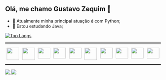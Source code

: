 ## Olá, me chamo Gustavo Zequim 👋

- 🔭 Atualmente minha principal atuação é com Python;
- 🌱 Estou estudando Java;
<div>
<a href="https://github.com/gustavozequim/github-readme-stats">
  <img src="https://github-readme-stats.vercel.app/api/top-langs/?username=gustavozequim&langs_count=8&theme=dracula" alt="Top Langs" />
</a>
</div>
<hr style="height: 3px;">
<div style="display: inline;display: flex; flex-direction: row;justify-content: space-around;">
  <img src="https://cdn.jsdelivr.net/gh/devicons/devicon@latest/icons/python/python-original.svg" width='40' height='40'/>
  <img src="https://cdn.jsdelivr.net/gh/devicons/devicon@latest/icons/pytest/pytest-original.svg" width='40' height='40'/>
  <img src="https://cdn.jsdelivr.net/gh/devicons/devicon@latest/icons/javascript/javascript-original.svg" width='40' height='35'/>
  <img src="https://cdn.jsdelivr.net/gh/devicons/devicon@latest/icons/java/java-plain.svg" width='40' height='35'/>
  <img src="https://cdn.jsdelivr.net/gh/devicons/devicon@latest/icons/flutter/flutter-original.svg" width='40' height='35'/>
  <img src="https://cdn.jsdelivr.net/gh/devicons/devicon@latest/icons/docker/docker-plain.svg" width='40' height='40'/>
  <img src="https://cdn.jsdelivr.net/gh/devicons/devicon@latest/icons/figma/figma-original.svg" width='40' height='35'/>
  <img src="https://cdn.jsdelivr.net/gh/devicons/devicon@latest/icons/git/git-original.svg" width='40' height='35'/>
  <img src="https://cdn.jsdelivr.net/gh/devicons/devicon@latest/icons/vscode/vscode-original.svg" width='40' height='35'/>
  <img src="https://cdn.jsdelivr.net/gh/devicons/devicon@latest/icons/linux/linux-original.svg" width='40' height='35'/>
</div>
<hr style="height: 3px;">
<div>
  <a href="mailto:gustavozequim9@gmail.com">
  <img src="https://img.shields.io/badge/Gmail-D14836?style=for-the-badge&logo=gmail&logoColor=white"/>
  <a href="https://www.linkedin.com/in/gustavo-zequim-maldonado-407485209" target="_blank"><img src="https://img.shields.io/badge/-LinkedIn-%230077B5?style=for-the-badge&logo=linkedin&logoColor=white" target="_blank"></a>
</a>
</div>
